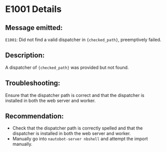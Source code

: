 # E1001 Details

## Message emitted:

`E1001`: Did not find a valid dispatcher in `{checked_path}`, preemptively failed.

## Description:

A dispatcher of `{checked_path}` was provided but not found.

## Troubleshooting:

Ensure that the dispatcher path is correct and that the dispatcher is installed in both the web server and worker.

## Recommendation:


- Check that the dispatcher path is correctly spelled and that the dispatcher is installed in both the web server and worker.
- Manually go into `nautobot-server nbshell` and attempt the import manually.
